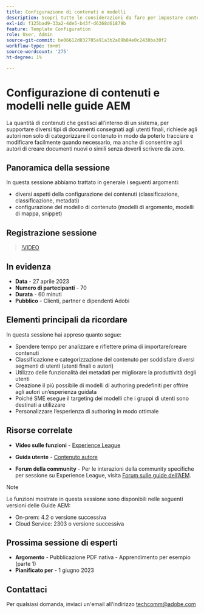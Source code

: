```yaml
---
title: Configurazione di contenuti e modelli
description: Scopri tutte le considerazioni da fare per impostare contenuti e modelli nelle Guide AEM.
exl-id: f125bad9-33a2-4de5-b43f-d6368d61879b
feature: Template Configuration
role: User, Admin
source-git-commit: be06612d832785a91a3b2a89b84e0c2438ba30f2
workflow-type: tm+mt
source-wordcount: '275'
ht-degree: 1%

---
```


# Configurazione di contenuti e modelli nelle guide AEM

La quantità di contenuti che gestisci all’interno di un sistema, per supportare diversi tipi di documenti consegnati agli utenti finali, richiede agli autori non solo di categorizzare il contenuto in modo da poterlo tracciare e modificare facilmente quando necessario, ma anche di consentire agli autori di creare documenti nuovi o simili senza doverli scrivere da zero.


## Panoramica della sessione

In questa sessione abbiamo trattato in generale i seguenti argomenti:
- diversi aspetti della configurazione dei contenuti (classificazione, classificazione, metadati)
- configurazione del modello di contenuto (modelli di argomento, modelli di mappa, snippet)



## Registrazione sessione

>[!VIDEO](https://video.tv.adobe.com/v/3419004/guides-templates-author-templates?quality=12&learn=on)


## In evidenza

- **Data** - 27 aprile 2023
- **Numero di partecipanti** - 70
- **Durata** - 60 minuti
- **Pubblico** - Clienti, partner e dipendenti Adobi


## Elementi principali da ricordare

In questa sessione hai appreso quanto segue:
- Spendere tempo per analizzare e riflettere prima di importare/creare contenuti
- Classificazione e categorizzazione del contenuto per soddisfare diversi segmenti di utenti (utenti finali o autori)
- Utilizzo delle funzionalità dei metadati per migliorare la produttività degli utenti
- Creazione il più possibile di modelli di authoring predefiniti per offrire agli autori un’esperienza guidata
- Poiché SME esegue il targeting dei modelli che i gruppi di utenti sono destinati a utilizzare
- Personalizzare l’esperienza di authoring in modo ottimale



## Risorse correlate

- **Video sulle funzioni** -  [Experience League](https://experienceleague.adobe.com/docs/experience-manager-guides-learn/videos/advanced-user-guide/folder-profiles.html)

- **Guida utente** - [Contenuto autore](https://help.adobe.com/en_US/xml-documentation-for-adobe-experience-manager/index.html#t=DXML-master-map%2Freports-intro.html)

- **Forum della community** - Per le interazioni della community specifiche per sessione su Experience League, visita  [Forum sulle guide dell’AEM](https://experienceleaguecommunities.adobe.com/t5/experience-manager-guides/bd-p/xml-documentation-discussions).

>[!NOTE]
>
> Le funzioni mostrate in questa sessione sono disponibili nelle seguenti versioni delle Guide AEM:
> - On-prem: 4.2 o versione successiva
> - Cloud Service: 2303 o versione successiva


## Prossima sessione di esperti

- **Argomento** - Pubblicazione PDF nativa - Apprendimento per esempio (parte 1)
- **Pianificato per** - 1 giugno 2023


## Contattaci

Per qualsiasi domanda, inviaci un&#39;email all&#39;indirizzo <techcomm@adobe.com>
